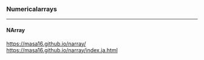 ### Numericalarrays
---

#### NArray
https://masa16.github.io/narray/
https://masa16.github.io/narray/index.ja.html

```

```

```ruby

```

```

```


